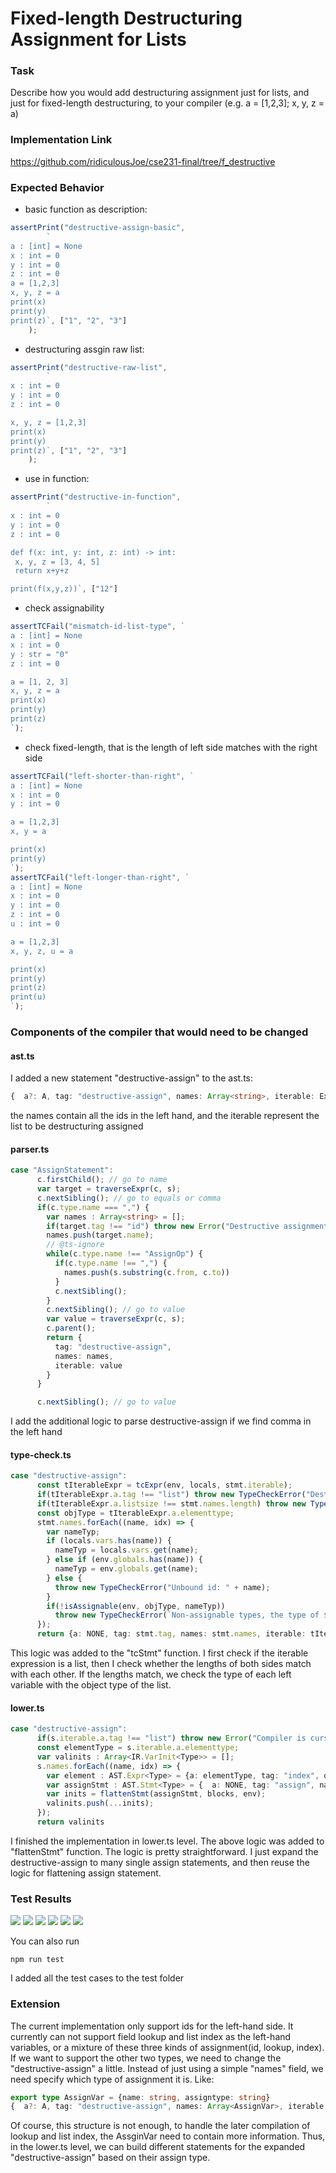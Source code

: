 # Fixed-length Destructuring Assignment for Lists
### Task
Describe how you would add destructuring assignment just for lists, and just for fixed-length destructuring, to your compiler (e.g. a = [1,2,3]; x, y, z = a)

### Implementation Link
https://github.com/ridiculousJoe/cse231-final/tree/f_destructive
### Expected Behavior
+ basic function as description:
```typescript
assertPrint("destructive-assign-basic",
        `
a : [int] = None
x : int = 0
y : int = 0
z : int = 0
a = [1,2,3]
x, y, z = a
print(x)
print(y)
print(z)`, ["1", "2", "3"]
    );
```
+ destructuring assgin raw list:
```typescript
assertPrint("destructive-raw-list",
        `
x : int = 0
y : int = 0
z : int = 0

x, y, z = [1,2,3]
print(x)
print(y)
print(z)`, ["1", "2", "3"]
    );
```
+ use in function:
```typescript
assertPrint("destructive-in-function",
        `
x : int = 0
y : int = 0
z : int = 0

def f(x: int, y: int, z: int) -> int:
 x, y, z = [3, 4, 5]
 return x+y+z

print(f(x,y,z))`, ["12"]
```
+ check assignability
```typescript
assertTCFail("mismatch-id-list-type", `
a : [int] = None
x : int = 0
y : str = "0"
z : int = 0

a = [1, 2, 3]
x, y, z = a
print(x)
print(y)
print(z) 
`);
```
+ check fixed-length, that is the length of left side matches with the right side
```typescript
assertTCFail("left-shorter-than-right", `
a : [int] = None
x : int = 0
y : int = 0

a = [1,2,3]
x, y = a

print(x)
print(y)
`);
assertTCFail("left-longer-than-right", `
a : [int] = None
x : int = 0
y : int = 0
z : int = 0
u : int = 0

a = [1,2,3]
x, y, z, u = a

print(x)
print(y)
print(z)
print(u)
`);
```

### Components of the compiler that would need to be changed
#### ast.ts
I added a new statement "destructive-assign" to the ast.ts:
```typescript
{  a?: A, tag: "destructive-assign", names: Array<string>, iterable: Expr<A>}
```
the names contain all the ids in the left hand, and the iterable represent the list to be destructuring assigned
#### parser.ts
```typescript
case "AssignStatement":
      c.firstChild(); // go to name
      var target = traverseExpr(c, s);
      c.nextSibling(); // go to equals or comma
      if(c.type.name === ",") {
        var names : Array<string> = [];
        if(target.tag !== "id") throw new Error("Destructive assignment only support ids now.")
        names.push(target.name);
        // @ts-ignore
        while(c.type.name !== "AssignOp") {
          if(c.type.name !== ",") {
            names.push(s.substring(c.from, c.to))
          }
          c.nextSibling();
        }
        c.nextSibling(); // go to value
        var value = traverseExpr(c, s);
        c.parent();
        return {
          tag: "destructive-assign",
          names: names,
          iterable: value
        }
      }

      c.nextSibling(); // go to value
```
I add the additional logic to parse destructive-assign if we find comma in the left hand
#### type-check.ts
```typescript
case "destructive-assign":
      const tIterableExpr = tcExpr(env, locals, stmt.iterable);
      if(tIterableExpr.a.tag !== "list") throw new TypeCheckError("Destructive assignment can only support list currently")
      if(tIterableExpr.a.listsize !== stmt.names.length) throw new TypeCheckError("Destructive lengths mismatch.")
      const objType = tIterableExpr.a.elementtype;
      stmt.names.forEach((name, idx) => {
        var nameTyp;
        if (locals.vars.has(name)) {
          nameTyp = locals.vars.get(name);
        } else if (env.globals.has(name)) {
          nameTyp = env.globals.get(name);
        } else {
          throw new TypeCheckError("Unbound id: " + name);
        }
        if(!isAssignable(env, objType, nameTyp))
          throw new TypeCheckError(`Non-assignable types, the type of ${name} is ${nameTyp.tag}, mismatches with element type ${objType.tag}`)
      });
      return {a: NONE, tag: stmt.tag, names: stmt.names, iterable: tIterableExpr};
```
This logic was added to the "tcStmt" function. I first check if the iterable expression is a list, then I check whether the lengths of both sides match with each other.
If the lengths match, we check the type of each left variable with the object type of the list.
#### lower.ts
```typescript
case "destructive-assign":
      if(s.iterable.a.tag !== "list") throw new Error("Compiler is cursed, go home.")
      const elementType = s.iterable.a.elementtype;
      var valinits : Array<IR.VarInit<Type>> = [];
      s.names.forEach((name, idx) => {
        var element : AST.Expr<Type> = {a: elementType, tag: "index", obj: s.iterable, index: PyLiteralExpr(PyInt(idx))};
        var assignStmt : AST.Stmt<Type> = {  a: NONE, tag: "assign", name: name, value: element };
        var inits = flattenStmt(assignStmt, blocks, env);
        valinits.push(...inits);
      });
      return valinits
```
I finished the implementation in lower.ts level. The above logic was added to "flattenStmt" function.
The logic is pretty straightforward. I just expand the destructive-assign to many single assign statements, and then reuse the logic for flattening assign statement.

### Test Results

![](./img/1.pic.jpg)
![](./img/2.pic.jpg)
![](./img/3.pic.jpg)
![](./img/4.pic.jpg)
![](./img/5.pic.jpg)
![](./img/6.pic.jpg)

You can also run
```shell
npm run test
```
I added all the test cases to the test folder

### Extension
The current implementation only support ids for the left-hand side.
It currently can not support field lookup and list index as the left-hand variables, or a mixture of these three kinds of assignment(id, lookup, index).
If we want to support the other two types, we need to change the "destructive-assign" a little.
Instead of just using a simple "names" field, we need specify which type of assignment it is.
Like:
```typescript
export type AssignVar = {name: string, assigntype: string}
{  a?: A, tag: "destructive-assign", names: Array<AssignVar>, iterable: Expr<A>}
```
Of course, this structure is not enough, to handle the later compilation of lookup and list index, the AssginVar need to contain more information.
Thus, in the lower.ts level, we can build different statements for the expanded "destructive-assign" based on their assign type.